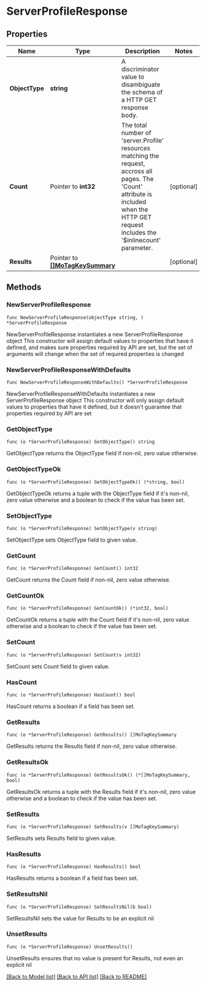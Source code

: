 # ServerProfileResponse

## Properties

Name | Type | Description | Notes
------------ | ------------- | ------------- | -------------
**ObjectType** | **string** | A discriminator value to disambiguate the schema of a HTTP GET response body. | 
**Count** | Pointer to **int32** | The total number of &#39;server.Profile&#39; resources matching the request, accross all pages. The &#39;Count&#39; attribute is included when the HTTP GET request includes the &#39;$inlinecount&#39; parameter. | [optional] 
**Results** | Pointer to [**[]MoTagKeySummary**](mo.TagKeySummary.md) |  | [optional] 

## Methods

### NewServerProfileResponse

`func NewServerProfileResponse(objectType string, ) *ServerProfileResponse`

NewServerProfileResponse instantiates a new ServerProfileResponse object
This constructor will assign default values to properties that have it defined,
and makes sure properties required by API are set, but the set of arguments
will change when the set of required properties is changed

### NewServerProfileResponseWithDefaults

`func NewServerProfileResponseWithDefaults() *ServerProfileResponse`

NewServerProfileResponseWithDefaults instantiates a new ServerProfileResponse object
This constructor will only assign default values to properties that have it defined,
but it doesn't guarantee that properties required by API are set

### GetObjectType

`func (o *ServerProfileResponse) GetObjectType() string`

GetObjectType returns the ObjectType field if non-nil, zero value otherwise.

### GetObjectTypeOk

`func (o *ServerProfileResponse) GetObjectTypeOk() (*string, bool)`

GetObjectTypeOk returns a tuple with the ObjectType field if it's non-nil, zero value otherwise
and a boolean to check if the value has been set.

### SetObjectType

`func (o *ServerProfileResponse) SetObjectType(v string)`

SetObjectType sets ObjectType field to given value.


### GetCount

`func (o *ServerProfileResponse) GetCount() int32`

GetCount returns the Count field if non-nil, zero value otherwise.

### GetCountOk

`func (o *ServerProfileResponse) GetCountOk() (*int32, bool)`

GetCountOk returns a tuple with the Count field if it's non-nil, zero value otherwise
and a boolean to check if the value has been set.

### SetCount

`func (o *ServerProfileResponse) SetCount(v int32)`

SetCount sets Count field to given value.

### HasCount

`func (o *ServerProfileResponse) HasCount() bool`

HasCount returns a boolean if a field has been set.

### GetResults

`func (o *ServerProfileResponse) GetResults() []MoTagKeySummary`

GetResults returns the Results field if non-nil, zero value otherwise.

### GetResultsOk

`func (o *ServerProfileResponse) GetResultsOk() (*[]MoTagKeySummary, bool)`

GetResultsOk returns a tuple with the Results field if it's non-nil, zero value otherwise
and a boolean to check if the value has been set.

### SetResults

`func (o *ServerProfileResponse) SetResults(v []MoTagKeySummary)`

SetResults sets Results field to given value.

### HasResults

`func (o *ServerProfileResponse) HasResults() bool`

HasResults returns a boolean if a field has been set.

### SetResultsNil

`func (o *ServerProfileResponse) SetResultsNil(b bool)`

 SetResultsNil sets the value for Results to be an explicit nil

### UnsetResults
`func (o *ServerProfileResponse) UnsetResults()`

UnsetResults ensures that no value is present for Results, not even an explicit nil

[[Back to Model list]](../README.md#documentation-for-models) [[Back to API list]](../README.md#documentation-for-api-endpoints) [[Back to README]](../README.md)


